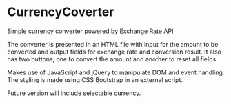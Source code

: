 # CurrencyCoverter
Simple currency converter powered by Exchange Rate API 

The converter is presented in an HTML file with input for the amount to be converted and output fields for exchange rate and conversion result.
It also has two buttons, one to convert the amount and another to reset all fields.

Makes use of JavaScript and jQuery to manipulate DOM and event handling. 
The styling is made using CSS Bootstrap in an external script.

Future version will include selectable currency.
